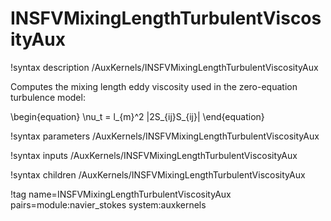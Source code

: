 # INSFVMixingLengthTurbulentViscosityAux

!syntax description /AuxKernels/INSFVMixingLengthTurbulentViscosityAux

Computes the mixing length eddy viscosity used in the zero-equation turbulence
model:

\begin{equation}
  \nu_t = l_{m}^2 |2S_{ij}S_{ij}|
\end{equation}

!syntax parameters /AuxKernels/INSFVMixingLengthTurbulentViscosityAux

!syntax inputs /AuxKernels/INSFVMixingLengthTurbulentViscosityAux

!syntax children /AuxKernels/INSFVMixingLengthTurbulentViscosityAux

!tag name=INSFVMixingLengthTurbulentViscosityAux pairs=module:navier_stokes system:auxkernels
